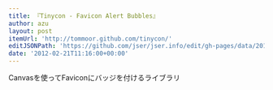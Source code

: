 ```yaml
---
title: 『Tinycon - Favicon Alert Bubbles』
author: azu
layout: post
itemUrl: 'http://tommoor.github.com/tinycon/'
editJSONPath: 'https://github.com/jser/jser.info/edit/gh-pages/data/2012/02/index.json'
date: '2012-02-21T11:16:00+00:00'
---
```

Canvasを使ってFaviconにバッジを付けるライブラリ
